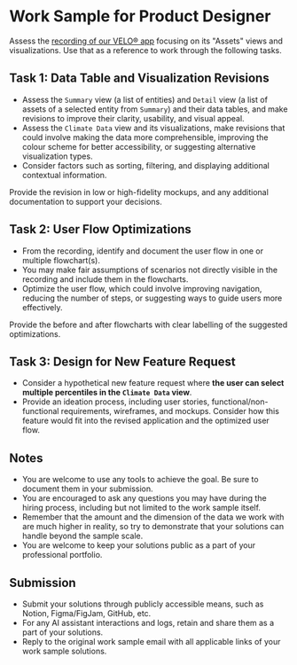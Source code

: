 # Work Sample for Product Designer

Assess the [recording of our VELO®️ app](https://rtai.notion.site/VELO-Assets-Views-269b0355c14a429f9fb3baa26fec0fc8) focusing on its "Assets" views and visualizations. Use that as a reference to work through the following tasks.

## Task 1: Data Table and Visualization Revisions

- Assess the `Summary` view (a list of entities) and `Detail` view (a list of assets of a selected entity from `Summary`) and their data tables, and make revisions to improve their clarity, usability, and visual appeal.
- Assess the `Climate Data` view and its visualizations, make revisions that could involve making the data more comprehensible, improving the colour scheme for better accessibility, or suggesting alternative visualization types.
- Consider factors such as sorting, filtering, and displaying additional contextual information.

Provide the revision in low or high-fidelity mockups, and any additional documentation to support your decisions.

## Task 2: User Flow Optimizations

- From the recording, identify and document the user flow in one or multiple flowchart(s).
- You may make fair assumptions of scenarios not directly visible in the recording and include them in the flowcharts.
- Optimize the user flow, which could involve improving navigation, reducing the number of steps, or suggesting ways to guide users more effectively.

Provide the before and after flowcharts with clear labelling of the suggested optimizations.

## Task 3: Design for New Feature Request

- Consider a hypothetical new feature request where **the user can select multiple percentiles in the `Climate Data` view**.
- Provide an ideation process, including user stories, functional/non-functional requirements, wireframes, and mockups. Consider how this feature would fit into the revised application and the optimized user flow.

## Notes

- You are welcome to use any tools to achieve the goal. Be sure to document them in your submission.
- You are encouraged to ask any questions you may have during the hiring process, including but not limited to the work sample itself.
- Remember that the amount and the dimension of the data we work with are much higher in reality, so try to demonstrate that your solutions can handle beyond the sample scale.
- You are welcome to keep your solutions public as a part of your professional portfolio.

## Submission

- Submit your solutions through publicly accessible means, such as Notion, Figma/FigJam, GitHub, etc.
- For any AI assistant interactions and logs, retain and share them as a part of your solutions.
- Reply to the original work sample email with all applicable links of your work sample solutions.
